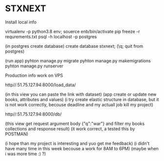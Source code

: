# STXNEXT
Install local info

virtualenv -p python3.8 env;
souerce enb/bin/activate
pip freeze -r requrements.txt
psql -h localhost -p postgres

(in postgres create database)
create database stxnext;
(\q; quit from postgres)

(run app)
pyhton manage.py migrate
pyhton manage.py makemigrations
pyhton manage.py runserver

Production info
work on VPS

http//:51.75.127.94:8000/load_data/

(in this view you can paste the link with dataset)
(app create or update new books, attributes and values)
(i try create elastic structure in database, but it is not work correctly, becouse deadline and my actuall job kill my project)

http//:51.75.127.94:8000/db/

(this view get request argument body {"q":"war"} and filter my books collections and response result)
(it work correct, a tested this by POSTMAN)

(i hope than my project is interesting and yuo get me feedback)
(i didn't have many time in this week becouse a work for 8AM to 6PM)
(maybe when i was more time :) ?)




